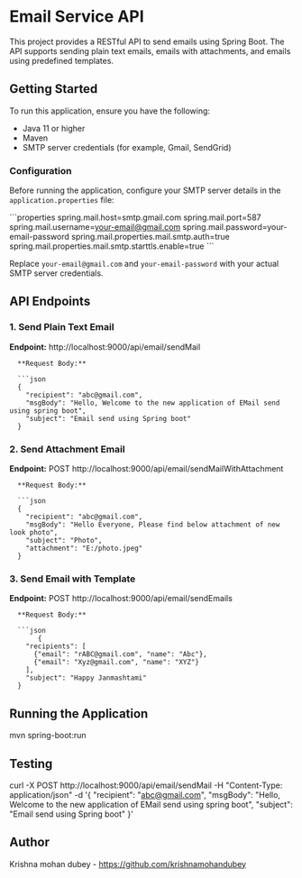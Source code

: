 # Email Service API

This project provides a RESTful API to send emails using Spring Boot. The API supports sending plain text emails, emails with attachments, and emails using predefined templates.

## Getting Started

To run this application, ensure you have the following:

- Java 11 or higher
- Maven
- SMTP server credentials (for example, Gmail, SendGrid)

### Configuration

Before running the application, configure your SMTP server details in the `application.properties` file:

\```properties
spring.mail.host=smtp.gmail.com
spring.mail.port=587
spring.mail.username=your-email@gmail.com
spring.mail.password=your-email-password
spring.mail.properties.mail.smtp.auth=true
spring.mail.properties.mail.smtp.starttls.enable=true
\```

Replace `your-email@gmail.com` and `your-email-password` with your actual SMTP server credentials.

## API Endpoints

### 1. Send Plain Text Email

**Endpoint:** http://localhost:9000/api/email/sendMail

      **Request Body:**
      
      ```json
      {
        "recipient": "abc@gmail.com",
        "msgBody": "Hello, Welcome to the new application of EMail send using spring boot",
        "subject": "Email send using Spring boot"
      }

### 2. Send Attachment Email

**Endpoint:**  POST http://localhost:9000/api/email/sendMailWithAttachment

      **Request Body:**
      
      ```json
      {
        "recipient": "abc@gmail.com",
        "msgBody": "Hello Everyone, Please find below attachment of new look photo",
        "subject": "Photo",
        "attachment": "E:/photo.jpeg"
      }

### 3. Send Email with Template

**Endpoint:**  POST http://localhost:9000/api/email/sendEmails

      **Request Body:**
      
      ```json
           {
        "recipients": [
          {"email": "rABC@gmail.com", "name": "Abc"},
          {"email": "Xyz@gmail.com", "name": "XYZ"}
        ],
        "subject": "Happy Janmashtami"
      }

## Running the Application

  mvn spring-boot:run

## Testing

  curl -X POST http://localhost:9000/api/email/sendMail -H "Content-Type: application/json" -d '{
      "recipient": "abc@gmail.com",
      "msgBody": "Hello, Welcome to the new application of EMail send using spring boot",
      "subject": "Email send using Spring boot"
  }'

## Author
  Krishna mohan dubey - https://github.com/krishnamohandubey



